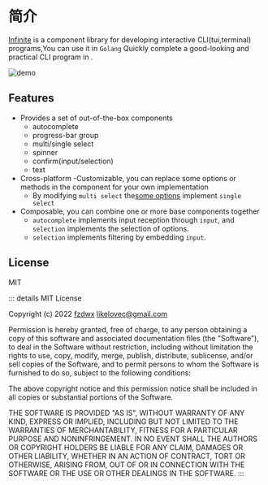 # 简介

[Infinite](https://github.com/fzdwx/infinite) is a component library for developing interactive CLI(tui,terminal)
programs,You can use it in `Golang` Quickly complete a good-looking and practical CLI program in .

![demo](https://user-images.githubusercontent.com/65269574/184916069-076a0f6a-70bd-49e1-b7d7-0d2e7fc5c6bb.gif)

## Features

- Provides a set of out-of-the-box components
    - autocomplete
    - progress-bar group
    - multi/single select
    - spinner
    - confirm(input/selection)
    - text
- Cross-platform
  -Customizable, you can replace some options or methods in the component for your own implementation
    - By modifying  `multi select`
      the[some options](https://github.com/fzdwx/infinite/blob/main/components/selection/singleselect/single_select.go#L49)
      implement `single select`
- Composable, you can combine one or more base components together
    - `autocomplete` implements input reception through `input`, and `selection` implements the selection of options.
    - `selection` implements filtering by embedding `input`.

## License

MIT

::: details
MIT License

Copyright (c) 2022 [fzdwx](https://github.com/fzdwx) <likelovec@gmail.com>

Permission is hereby granted, free of charge, to any person obtaining a copy
of this software and associated documentation files (the "Software"), to deal
in the Software without restriction, including without limitation the rights
to use, copy, modify, merge, publish, distribute, sublicense, and/or sell
copies of the Software, and to permit persons to whom the Software is
furnished to do so, subject to the following conditions:

The above copyright notice and this permission notice shall be included in all
copies or substantial portions of the Software.

THE SOFTWARE IS PROVIDED "AS IS", WITHOUT WARRANTY OF ANY KIND, EXPRESS OR
IMPLIED, INCLUDING BUT NOT LIMITED TO THE WARRANTIES OF MERCHANTABILITY,
FITNESS FOR A PARTICULAR PURPOSE AND NONINFRINGEMENT. IN NO EVENT SHALL THE
AUTHORS OR COPYRIGHT HOLDERS BE LIABLE FOR ANY CLAIM, DAMAGES OR OTHER
LIABILITY, WHETHER IN AN ACTION OF CONTRACT, TORT OR OTHERWISE, ARISING FROM,
OUT OF OR IN CONNECTION WITH THE SOFTWARE OR THE USE OR OTHER DEALINGS IN THE
SOFTWARE.
:::
